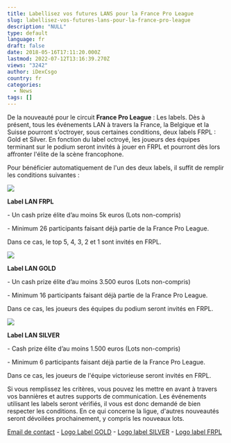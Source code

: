 ```yaml
---
title: Labellisez vos futures LANS pour la France Pro League
slug: labellisez-vos-futures-lans-pour-la-france-pro-league
description: "NULL"
type: default
language: fr
draft: false
date: 2018-05-16T17:11:20.000Z
lastmod: 2022-07-12T13:16:39.270Z
views: "3242"
author: iDexCsgo
country: fr
categories:
  - News
tags: []
---
```

De la nouveauté pour le circuit **France Pro League** : Les labels. Dès à présent, tous les événements LAN à travers la France, la Belgique et la Suisse pourront s'octroyer, sous certaines conditions, deux labels FRPL : Gold et Silver. En fonction du label octroyé, les joueurs des équipes terminant sur le podium seront invités à jouer en FRPL et pourront dès lors affronter l'élite de la scène francophone.

Pour bénéficier automatiquement de l'un des deux labels, il suffit de remplir les conditions suivantes :

![](/images/articles/5afb083cdff78/images/55zDOEvTtyrXunYPga2QfqPt7uFJEgUIx0O4kkWV.png)

  
**Label LAN FRPL**

\- Un cash prize élite d’au moins 5k euros (Lots non-compris)

\- Minimum 26 participants faisant déjà partie de la France Pro League.

Dans ce cas, le top 5, 4, 3, 2 et 1 sont invités en FRPL.
  
  
![](/images/articles/5afb083cdff78/images/LpcHZVA2E8RXjitFCM72QQzNZlTbFJLBpK5rosvK.png)

**Label LAN GOLD**

\- Un cash prize élite d’au moins 3.500 euros (Lots non-compris)

\- Minimum 16 participants faisant déjà partie de la France Pro League.

Dans ce cas, les joueurs des équipes du podium seront invités en FRPL.
  
  
![](/images/articles/5afb083cdff78/images/RCtSIZssaEGZXOpD7ZgUJYbT9HgZ7ydmrCnlwfka.png)

**Label LAN SILVER**

\- Cash prize élite d’au moins 1.500 euros (Lots non-compris)

\- Minimum 6 participants faisant déjà partie de la France Pro League.

Dans ce cas, les joueurs de l'équipe victorieuse seront invités en FRPL. 
  
  
Si vous remplissez les critères, vous pouvez les mettre en avant à travers vos bannières et autres supports de communication. Les événements utilisant les labels seront vérifiés, il vous est donc demandé de bien respecter les conditions. En ce qui concerne la ligue, d'autres nouveautés seront dévoilées prochainement, y compris les nouveaux lots.

[Email de contact](https://mailto:p.bouillon@louvardgame.be) \- [Logo Label GOLD](http://bit.ly/frpl-labelgold) \- [Logo label SILVER](http://bit.ly/frpl-labelsilver) \- [Logo label FRPL](https://drive.google.com/file/d/1%5FZa0%5FmaTKcCQ4LM8p5Uvd48FoBz4e0YT/view?usp=sharing)
